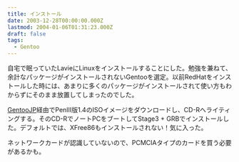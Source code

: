 ```yaml
---
title: インストール
date: 2003-12-28T00:00:00.000Z
lastmod: 2004-01-06T01:31:23.000Z
draft: false
tags:
  - Gentoo
---
```


自宅で眠っていたLavieにLinuxをインストールすることにした。勉強を兼ねて、余計なパッケージがインストールされないGentooを選定。以前RedHatをインストールした時には、あまりに多くのパッケージがインストールされて使い方もわからずにそのまま放置してしまったのでした。

[GentooJP](http://www.gentoo.gr.jp)経由でPenIII版1.4のISOイメージをダウンロードし、CD-Rへライティングする。そのCD-RでノートPCをブートしてStage3 + GRBでインストールした。デフォルトでは、XFree86もインストールされない！気に入った。

ネットワークカードが認識していないので、PCMCIAタイプのカードを買う必要があるかも。

